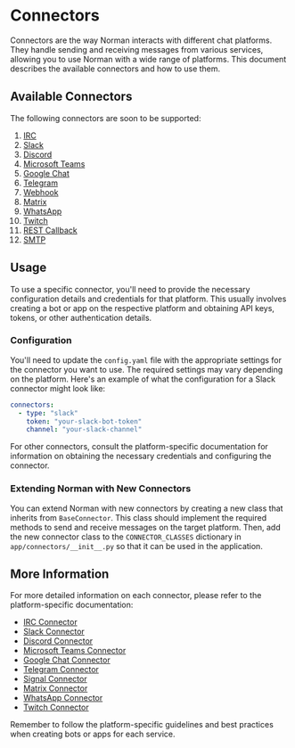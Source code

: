 # Connectors

Connectors are the way Norman interacts with different chat platforms. They handle sending and receiving messages from various services, allowing you to use Norman with a wide range of platforms. This document describes the available connectors and how to use them.

## Available Connectors

The following connectors are soon to be supported:


1. [IRC](./connectors/irc.md)
2. [Slack](./connectors/slack.md)
3. [Discord](./connectors/discord.md)
4. [Microsoft Teams](./connectors/teams.md)
5. [Google Chat](./connectors/googlechat.md)
6. [Telegram](./connectors/telegram.md)
7. [Webhook](./connectors/webhook.md)
8. [Matrix](./connectors/matrix.md)
9. [WhatsApp](./connectors/whatsapp.md)
10. [Twitch](./connectors/twitch.md)
11. [REST Callback](./connectors/rest_callback.md)
12. [SMTP](./connectors/smtp.md)


## Usage

To use a specific connector, you'll need to provide the necessary configuration details and credentials for that platform. This usually involves creating a bot or app on the respective platform and obtaining API keys, tokens, or other authentication details.

### Configuration

You'll need to update the `config.yaml` file with the appropriate settings for the connector you want to use. The required settings may vary depending on the platform. Here's an example of what the configuration for a Slack connector might look like:

```yaml
connectors:
  - type: "slack"
    token: "your-slack-bot-token"
    channel: "your-slack-channel"
```

For other connectors, consult the platform-specific documentation for information on obtaining the necessary credentials and configuring the connector.

### Extending Norman with New Connectors

You can extend Norman with new connectors by creating a new class that inherits from `BaseConnector`. This class should implement the required methods to send and receive messages on the target platform. Then, add the new connector class to the `CONNECTOR_CLASSES` dictionary in `app/connectors/__init__.py` so that it can be used in the application.

## More Information

For more detailed information on each connector, please refer to the platform-specific documentation:

- [IRC Connector](./connectors/irc.md)
- [Slack Connector](./connectors/slack.md)
- [Discord Connector](./connectors/discord.md)
- [Microsoft Teams Connector](./connectors/teams.md)
- [Google Chat Connector](./connectors/googlechat.md)
- [Telegram Connector](./connectors/telegram.md)
- [Signal Connector](./connectors/signal.md)
- [Matrix Connector](./connectors/matrix.md)
- [WhatsApp Connector](./connectors/whatsapp.md)
- [Twitch Connector](./connectors/twitch.md)

Remember to follow the platform-specific guidelines and best practices when creating bots or apps for each service.
